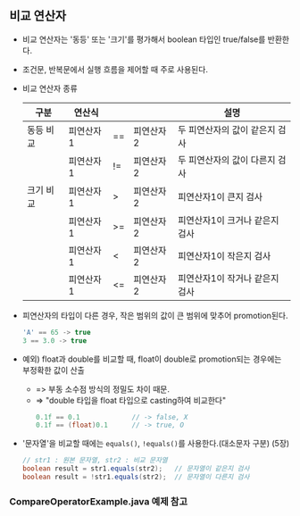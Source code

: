 ## 비교 연산자
- 비교 연산자는 '동등' 또는 '크기'를 평가해서 boolean 타입인 true/false를 반환한다.
- 조건문, 반복문에서 실행 흐름을 제어할 때 주로 사용된다.
- 비교 연산자 종류

  | 구분 | 연산식 | | | 설명                |
  | --- | --- | --- | --- |-------------------|
  | 동등 비교| 피연산자1 | == | 피연산자2 | 두 피연산자의 값이 같은지 검사 |
  | | 피연산자1 | != | 피연산자2 | 두 피연산자의 값이 다른지 검사 |
  | 크기 비교 | 피연산자1 | > | 피연산자2 | 피연산자1이 큰지 검사      |
  | | 피연산자1 | >= | 피연산자2 | 피연산자1이 크거나 같은지 검사 |
  | | 피연산자1 | < | 피연산자2 | 피연산자1이 작은지 검사     |
  | | 피연산자1 | <= | 피연산자2 | 피연산자1이 작거나 같은지 검사 |
- 피연산자의 타입이 다른 경우, 작은 범위의 값이 큰 범위에 맞추어 promotion된다.
  ```java
  'A' == 65 -> true
  3 == 3.0 -> true
  ```
- 예외) float과 double를 비교할 때, float이 double로 promotion되는 경우에는 부정확한 값이 산출
  - => 부동 소수점 방식의 정밀도 차이 때문.
  - => "double 타입을 float 타입으로 casting하여 비교한다"
    ```java
    0.1f == 0.1             // -> false, X
    0.1f == (float)0.1      // -> true, O
- '문자열'을 비교할 때에는 `equals()`, `!equals()`를 사용한다.(대소문자 구분) (5장)
  ```java
  // str1 : 원본 문자열, str2 : 비교 문자열
  boolean result = str1.equals(str2);   // 문자열이 같은지 검사
  boolean result = !str1.equals(str2);  // 문자열이 다른지 검사
  ```
### CompareOperatorExample.java 예제 참고
